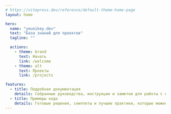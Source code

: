```yaml
---
# https://vitepress.dev/reference/default-theme-home-page
layout: home

hero:
  name: "yeunikey.dev"
  text: "База знаний для проектов"
  tagline: ""

  actions:
    - theme: brand
      text: Начать
      link: /welcome
    - theme: alt
      text: Проекты
      link: /projects

features:
  - title: Подробная документация
    details: Собранные руководства, инструкции и заметки для работы с проектами.
  - title: Примеры кода
    details: Готовые решения, сниппеты и лучшие практики, которые можно использовать в своих проектах.
---
```


